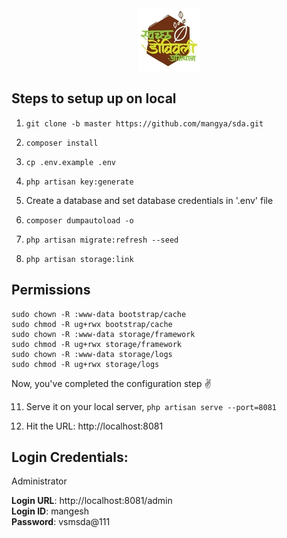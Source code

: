 <div align="center">
    <img src="/public/img/logo.jpg">
</div>

## Steps to setup up on local
  
1. `git clone -b master https://github.com/mangya/sda.git`

2. `composer install`

3. `cp .env.example .env`

4. `php artisan key:generate`

5. Create a database and set database credentials in '.env' file

6. `composer dumpautoload -o`

7. `php artisan migrate:refresh --seed`

8. `php artisan storage:link`
  
  
## Permissions
  
```
sudo chown -R :www-data bootstrap/cache
sudo chmod -R ug+rwx bootstrap/cache
sudo chown -R :www-data storage/framework
sudo chmod -R ug+rwx storage/framework
sudo chown -R :www-data storage/logs
sudo chmod -R ug+rwx storage/logs
```

  
Now, you've completed the configuration step :v:

11. Serve it on your local server, `php artisan serve --port=8081`
  
12. Hit the URL: http://localhost:8081  
  
## Login Credentials:
  
Administrator

**Login URL**: http://localhost:8081/admin  
**Login ID**: mangesh  
**Password**: vsmsda@111